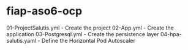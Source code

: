 # fiap-aso6-ocp
01-ProjectSalutis.yml - Create the project
02-App.yml - Create the application
03-Postgresql.yml - Create the persistence  layer
04-hpa-salutis.yaml - Define the Horizontal Pod Autoscaler
